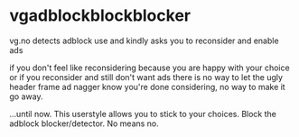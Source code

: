 vgadblockblockblocker
=====================

vg.no detects adblock use and kindly asks you to reconsider and enable ads

if you don't feel like reconsidering because you are happy with your choice
or if you reconsider and still don't want ads
there is no way to let the ugly header frame ad nagger know you're done considering, no way to make it go away.

...until now. This userstyle allows you to stick to your choices. Block the adblock blocker/detector. No means no.
